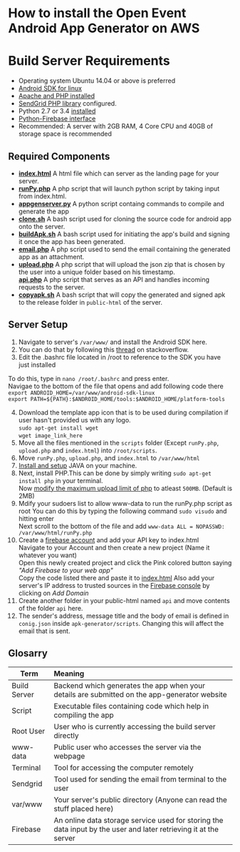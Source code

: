 # How to install the Open Event Android App Generator on AWS

# Build Server Requirements

- Operating system Ubuntu 14.04 or above is preferred
- [Android SDK for linux](http://stackoverflow.com/a/19416222/5471095)
- [Apache and PHP installed](https://www.digitalocean.com/community/tutorials/how-to-install-linux-apache-mysql-php-lamp-stack-on-ubuntu)
- [SendGrid PHP library](https://github.com/sendgrid/sendgrid-php) configured.
- Python 2.7 or 3.4 [installed](http://askubuntu.com/questions/350751/install-and-run-python-3-at-the-same-time-than-python-2)
- [Python-Firebase interface](https://pypi.python.org/pypi/python-firebase/1.2)
- Recommended: A server with 2GB RAM, 4 Core CPU and 40GB of storage space is recommended<br>

## Required Components

- **[index.html](https://github.com/fossasia/open-event-android/blob/master/apk-generator/index.html)** A html file which can server as the landing page for your server.
- **[runPy.php](https://github.com/fossasia/open-event-android/blob/master/apk-generator/scripts/runPy.php)** A php script that will launch python script by taking input from index.html.
- **[appgenserver.py](https://github.com/fossasia/open-event-android/blob/master/apk-generator/scripts/appgenserver.py)** A python script containg commands to compile and generate the app
- **[clone.sh](https://github.com/fossasia/open-event-android/blob/master/apk-generator/scripts/clone.sh)** A bash script used for cloning the source code for android app onto the server.
- **[buildApk.sh](https://github.com/fossasia/open-event-android/blob/master/apk-generator/scripts/buildApk.sh)** A bash script used for initiating the app's build and signing it once the app has been generated.
- **[email.php](https://github.com/fossasia/open-event-android/blob/master/apk-generator/api/email.sh)** A php script used to send the email containing the generated app as an attachment.
- **[upload.php](https://github.com/fossasia/open-event-android/blob/development/apk-generator/scripts/upload.php)** A php script that will upload the json zip that is chosen by the user into a unique folder based on his timestamp.<br>
  **[api.php](https://github.com/fossasia/open-event-android/blob/development/apk-generator/api/api.php)** A php script that serves as an API and handles incoming requests to the server.
- **[copyapk.sh](https://github.com/fossasia/open-event-android/blob/development/apk-generator/scripts/copyApk.sh)** A bash script that will copy the generated and signed apk to the release folder in `public-html` of the server.

## Server Setup

1. Navigate to server's `/var/www/` and install the Android SDK here.
2. You can do that by following this [thread](http://stackoverflow.com/questions/17963508/how-to-install-android-sdk-build-tools-on-the-command-line/) on stackoverflow.
3. Edit the .bashrc file located in /root to reference to the SDK you have just installed

  To do this, type in `nano /root/.bashrc` and press enter.<br>
  Navigae to the bottom of the file that opens and add following code there<br>
  `export ANDROID_HOME=/var/www/android-sdk-linux`<br>
  `export PATH=${PATH}:$ANDROID_HOME/tools:$ANDROID_HOME/platform-tools`

4. Download the template app icon that is to be used during compilation if user hasn't provided us with any logo.<br>
  `sudo apt-get install wget`<br>
  `wget image_link_here`
5. Move all the files mentioned in the `scripts` folder (Except `runPy.php`, `upload.php` and `index.html`) into `/root/scripts`.
6. Move `runPy.php`, `upload.php`, and `index.html` to `/var/www/html`
7. [Install and setup](https://www.digitalocean.com/community/tutorials/how-to-install-java-with-apt-get-on-ubuntu-16-04) JAVA on your machine.
8. Next, install PHP.This can be done by simply writing `sudo apt-get install php` in your terminal.<br>
  Now [modify the maximum upload limit of php](http://stackoverflow.com/questions/2184513/php-change-the-maximum-upload-file-size) to atleast `500MB`. (Default is 2MB)
9. Mdify your sudoers list to allow www-data to run the runPy.php script as root You can do this by typing the following command `sudo visudo` and hitting enter<br>
  Next scroll to the bottom of the file and add `www-data ALL = NOPASSWD: /var/www/html/runPy.php`
10. Create a [firebase account](firebase.google.com) and add your API key to index.html<br>
  Navigate to your Account and then create a new project (Name it whatever you want)<br>
  Open this newly created project and click the Pink colored button saying _"Add Firebase to your web app"_<br>
  Copy the code listed there and paste it to [index.html](https://github.com/fossasia/open-event-android/blob/master/apk-generator/index.html#L76) Also add your server's IP address to trusted sources in the [Firebase console](https://console.firebase.google.com/project/app-generator/authentication/providers) by clicking on _Add Domain_
11. Create another folder in your public-html named `api` and move contents of the folder `api` here.
12. The sender's address, message title and the body of email is defined in `conig.json` inside `apk-generator/scripts`. Changing this will affect the email that is sent.

## Glosarry

Term         | Meaning
------------ | :---------------------------------------------------------------------------------------------------------------
Build Server | Backend which generates the app when your details are submitted on the app-generator website
Script       | Executable files containing code which help in compiling the app
Root User    | User who is currently accessing the build server directly
www-data     | Public user who accesses the server via the webpage
Terminal     | Tool for accessing the computer remotely
Sendgrid     | Tool used for sending the email from terminal to the user
var/www      | Your server's public directory (Anyone can read the stuff placed here)
Firebase     | An online data storage service used for storing the data input by the user and later retrieving it at the server
